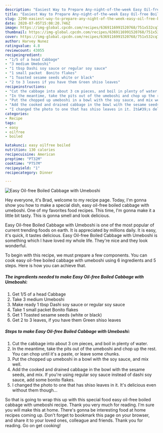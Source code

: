 ```yaml
---
description: "Easiest Way to Prepare Any-night-of-the-week Easy Oil-free Boiled Cabbage with Umeboshi"
title: "Easiest Way to Prepare Any-night-of-the-week Easy Oil-free Boiled Cabbage with Umeboshi"
slug: 2290-easiest-way-to-prepare-any-night-of-the-week-easy-oil-free-boiled-cabbage-with-umeboshi
date: 2020-07-05T15:08:20.746Z
image: https://img-global.cpcdn.com/recipes/6369116991520768/751x532cq70/easy-oil-free-boiled-cabbage-with-umeboshi-recipe-main-photo.jpg
thumbnail: https://img-global.cpcdn.com/recipes/6369116991520768/751x532cq70/easy-oil-free-boiled-cabbage-with-umeboshi-recipe-main-photo.jpg
cover: https://img-global.cpcdn.com/recipes/6369116991520768/751x532cq70/easy-oil-free-boiled-cabbage-with-umeboshi-recipe-main-photo.jpg
author: Harvey Nunez
ratingvalue: 4.8
reviewcount: 43055
recipeingredient:
- "1/5 of a head Cabbage"
- "3 medium Umeboshi"
- "1 tbsp Dashi soy sauce or regular soy sauce"
- "1 small packet  Bonito flakes"
- "1 Toasted sesame seeds white or black"
- "2 to 3 leaves if you have them Green shiso leaves"
recipeinstructions:
- "Cut the cabbage into about 3 cm pieces, and boil in plenty of water."
- "In the meantime, take the pits out of the umeboshi and chop up the rest. You can chop until it&#39;s a paste, or leave some chunks."
- "Put the chopped up umeboshi in a bowl with the soy sauce, and mix well."
- "Add the cooked and drained cabbage in the bowl with the sesame seeds, and mix. If you&#39;re using regular soy sauce instead of dashi soy sauce, add some bonito flakes."
- "I changed the photo to one that has shiso leaves in it. It&#39;s delicious even without them though..."
categories:
- Recipe
tags:
- easy
- oilfree
- boiled

katakunci: easy oilfree boiled 
nutrition: 130 calories
recipecuisine: American
preptime: "PT32M"
cooktime: "PT57M"
recipeyield: "1"
recipecategory: Dinner

---
```



![Easy Oil-free Boiled Cabbage with Umeboshi](https://img-global.cpcdn.com/recipes/6369116991520768/751x532cq70/easy-oil-free-boiled-cabbage-with-umeboshi-recipe-main-photo.jpg)

Hey everyone, it's Brad, welcome to my recipe page. Today, I'm gonna show you how to make a special dish, easy oil-free boiled cabbage with umeboshi. One of my favorites food recipes. This time, I'm gonna make it a little bit tasty. This is gonna smell and look delicious.

Easy Oil-free Boiled Cabbage with Umeboshi is one of the most popular of current trending foods on earth. It is appreciated by millions daily. It is easy, it's quick, it tastes delicious. Easy Oil-free Boiled Cabbage with Umeboshi is something which I have loved my whole life. They're nice and they look wonderful.




To begin with this recipe, we must prepare a few components. You can cook easy oil-free boiled cabbage with umeboshi using 6 ingredients and 5 steps. Here is how you can achieve that.

<!--inarticleads1-->

##### The ingredients needed to make Easy Oil-free Boiled Cabbage with Umeboshi:

1. Get 1/5 of a head Cabbage
1. Take 3 medium Umeboshi
1. Make ready 1 tbsp Dashi soy sauce or regular soy sauce
1. Take 1 small packet  Bonito flakes
1. Get 1 Toasted sesame seeds (white or black)
1. Get 2 to 3 leaves, if you have them Green shiso leaves




<!--inarticleads2-->

##### Steps to make Easy Oil-free Boiled Cabbage with Umeboshi:

1. Cut the cabbage into about 3 cm pieces, and boil in plenty of water.
1. In the meantime, take the pits out of the umeboshi and chop up the rest. You can chop until it&#39;s a paste, or leave some chunks.
1. Put the chopped up umeboshi in a bowl with the soy sauce, and mix well.
1. Add the cooked and drained cabbage in the bowl with the sesame seeds, and mix. If you&#39;re using regular soy sauce instead of dashi soy sauce, add some bonito flakes.
1. I changed the photo to one that has shiso leaves in it. It&#39;s delicious even without them though...




So that is going to wrap this up with this special food easy oil-free boiled cabbage with umeboshi recipe. Thank you very much for reading. I'm sure you will make this at home. There's gonna be interesting food at home recipes coming up. Don't forget to bookmark this page on your browser, and share it to your loved ones, colleague and friends. Thank you for reading. Go on get cooking!
